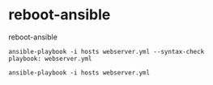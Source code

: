# reboot-ansible
reboot-ansible
```
ansible-playbook -i hosts webserver.yml --syntax-check
playbook: webserver.yml
```
```
ansible-playbook -i hosts webserver.yml
```
